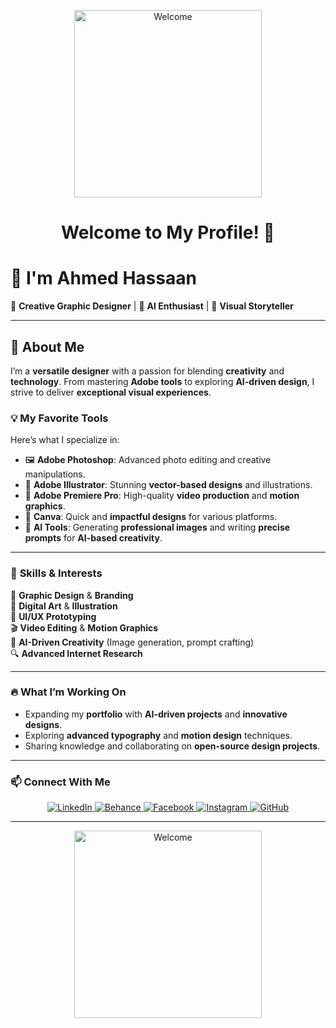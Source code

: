<p align="center">
  <img src="https://media3.giphy.com/media/v1.Y2lkPTc5MGI3NjExdno5cGMzeXdyMDR0ZGZtaGMxc2Y2NzZoOXo1eTkyaDR2eW03MjVlNiZlcD12MV9pbnRlcm5hbF9naWZfYnlfaWQmY3Q9cw/GW0HfUjMWAYlGG6coE/giphy.gif" alt="Welcome" width="300"/>
</p>

<h1 align="center">Welcome to My Profile! 👋</h1>
<p align="center">
 
</p>


# 👋 I'm **Ahmed Hassaan**  
🎨 **Creative Graphic Designer** | 🧠 **AI Enthusiast** | 🎥 **Visual Storyteller**  

---

## 🚀 **About Me**  
I’m a **versatile designer** with a passion for blending **creativity** and **technology**. From mastering **Adobe tools** to exploring **AI-driven design**, I strive to deliver **exceptional visual experiences**.

### 💡 **My Favorite Tools**  
Here’s what I specialize in:  
- 🖼️ **Adobe Photoshop**: Advanced photo editing and creative manipulations.  
- 🎨 **Adobe Illustrator**: Stunning **vector-based designs** and illustrations.  
- 🎥 **Adobe Premiere Pro**: High-quality **video production** and **motion graphics**.  
- 🌟 **Canva**: Quick and **impactful designs** for various platforms.  
- 🤖 **AI Tools**: Generating **professional images** and writing **precise prompts** for **AI-based creativity**.

---

### 🌟 **Skills & Interests**  
💼 **Graphic Design** & **Branding**  
🎨 **Digital Art** & **Illustration**  
📱 **UI/UX Prototyping**  
🎬 **Video Editing** & **Motion Graphics**  
🤖 **AI-Driven Creativity** (Image generation, prompt crafting)  
🔍 **Advanced Internet Research**

---

### 🔥 **What I’m Working On**  
- Expanding my **portfolio** with **AI-driven projects** and **innovative designs**.  
- Exploring **advanced typography** and **motion design** techniques.  
- Sharing knowledge and collaborating on **open-source design projects**.  

---

### 📫 **Connect With Me**  
<p align="center">
  <a href="https://www.linkedin.com/in/ahmeedhassaan0/">
    <img src="https://img.shields.io/badge/LinkedIn-0077B5?style=for-the-badge&logo=linkedin&logoColor=white" alt="LinkedIn"/>
  </a>
  <a href="https://www.behance.net/ahmedhassan325">
    <img src="https://img.shields.io/badge/Behance-1769FF?style=for-the-badge&logo=behance&logoColor=white" alt="Behance"/>
  </a>
  <a href="https://www.facebook.com/ahmd.hsan2/">
    <img src="https://img.shields.io/badge/Facebook-1877F2?style=for-the-badge&logo=facebook&logoColor=white" alt="Facebook"/>
  </a>
  <a href="https://www.instagram.com/aa7maa/">
    <img src="https://img.shields.io/badge/Instagram-E4405F?style=for-the-badge&logo=instagram&logoColor=white" alt="Instagram"/>
  </a>
  <a href="https://github.com/AhmedHassaan1">
    <img src="https://img.shields.io/badge/GitHub-181717?style=for-the-badge&logo=github&logoColor=white" alt="GitHub"/>
  </a>
</p>


---

<p align="center">
  <img src="https://media3.giphy.com/media/v1.Y2lkPTc5MGI3NjExcTNsMHprbzhhYWludGZwYXA5enBud2pkNzFnczdyY2swdjdhOGVkMiZlcD12MV9pbnRlcm5hbF9naWZfYnlfaWQmY3Q9Zw/flwm64lGN9ejwtbyCp/giphy.gif" alt="Welcome" width="300"/>
</p>
